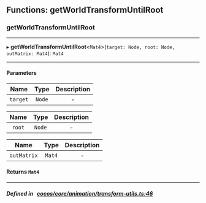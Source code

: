 ## Functions: getWorldTransformUntilRoot

### getWorldTransformUntilRoot


___
▸ **getWorldTransformUntilRoot**<`Mat4`\>(`target: Node, root: Node, outMatrix: Mat4`): `Mat4`
___


#### Parameters

| Name | Type | Description |
| :------: | :------: | :------: |
| `target` | `Node` | - |

| Name | Type | Description |
| :------: | :------: | :------: |
| `root` | `Node` | - |

| Name | Type | Description |
| :------: | :------: | :------: |
| `outMatrix` | `Mat4` | - |


#### Returns `Mat4` 
___


##### Defined in &nbsp;   [cocos/core/animation/transform-utils.ts:46](https://github.com/cocos-creator/engine/blob/c7bf6b8a9/cocos/core/animation/transform-utils.ts#L46)&nbsp;
